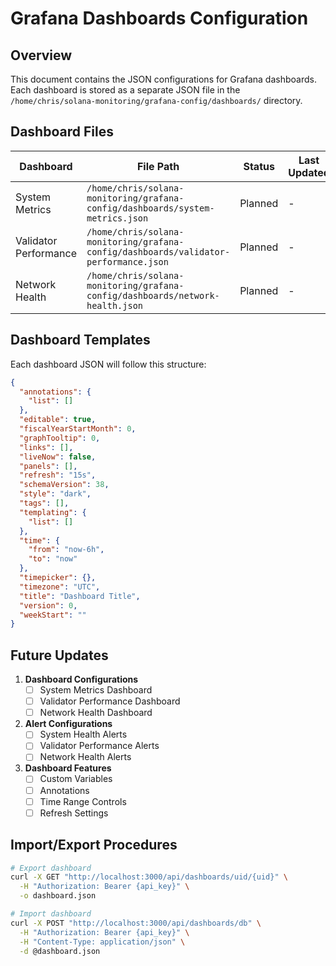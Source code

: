 # Grafana Dashboards Configuration

## Overview
This document contains the JSON configurations for Grafana dashboards. Each dashboard is stored as a separate JSON file in the `/home/chris/solana-monitoring/grafana-config/dashboards/` directory.

## Dashboard Files
| Dashboard | File Path | Status | Last Updated |
|-----------|-----------|--------|--------------|
| System Metrics | `/home/chris/solana-monitoring/grafana-config/dashboards/system-metrics.json` | Planned | - |
| Validator Performance | `/home/chris/solana-monitoring/grafana-config/dashboards/validator-performance.json` | Planned | - |
| Network Health | `/home/chris/solana-monitoring/grafana-config/dashboards/network-health.json` | Planned | - |

## Dashboard Templates
Each dashboard JSON will follow this structure:
```json
{
  "annotations": {
    "list": []
  },
  "editable": true,
  "fiscalYearStartMonth": 0,
  "graphTooltip": 0,
  "links": [],
  "liveNow": false,
  "panels": [],
  "refresh": "15s",
  "schemaVersion": 38,
  "style": "dark",
  "tags": [],
  "templating": {
    "list": []
  },
  "time": {
    "from": "now-6h",
    "to": "now"
  },
  "timepicker": {},
  "timezone": "UTC",
  "title": "Dashboard Title",
  "version": 0,
  "weekStart": ""
}
```

## Future Updates
1. **Dashboard Configurations**
   - [ ] System Metrics Dashboard
   - [ ] Validator Performance Dashboard
   - [ ] Network Health Dashboard

2. **Alert Configurations**
   - [ ] System Health Alerts
   - [ ] Validator Performance Alerts
   - [ ] Network Health Alerts

3. **Dashboard Features**
   - [ ] Custom Variables
   - [ ] Annotations
   - [ ] Time Range Controls
   - [ ] Refresh Settings

## Import/Export Procedures
```bash
# Export dashboard
curl -X GET "http://localhost:3000/api/dashboards/uid/{uid}" \
  -H "Authorization: Bearer {api_key}" \
  -o dashboard.json

# Import dashboard
curl -X POST "http://localhost:3000/api/dashboards/db" \
  -H "Authorization: Bearer {api_key}" \
  -H "Content-Type: application/json" \
  -d @dashboard.json
```
